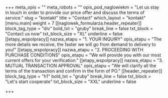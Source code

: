 +++
meta_opis = ""
meta_robots = ""
opis_pod_naglowiekm = "Let us stay in touch in order to provide our price offer and discuss the terms of service."
slug = "kontakt"
title = "Contact"
which_layout = "kontakt"
[menu.main]
weight = 7
[[naglowek_formularza.header_repeater]]
block_tag_type = "div"
bold_txt = "gruby"
break_line = false
txt_block = "Contact us now"
txt_block_size = "XL"
underline = false
[[etapy_wspolpracy]]
nazwa_etapu = "1. YOUR INQUIRY"
opis_etapu = "The more details we receive, the faster we will go from demand to delivery to you!"
[[etapy_wspolpracy]]
nazwa_etapu = "2. PROCEEDING WITH PURCHASE CONDITIONS"
opis_etapu = "We will provide you with our most current offers for your verification."
[[etapy_wspolpracy]]
nazwa_etapu = "3. MUTUAL TRANSACTION APPROVAL"
opis_etapu = "We will clarify all the terms of the transaction and confirm in the form of PO."
[[header_repeater]]
block_tag_type = "h1"
bold_txt = "gruby"
break_line = false
txt_block = "Let's start cooperate"
txt_block_size = "XXL"
underline = false

+++
